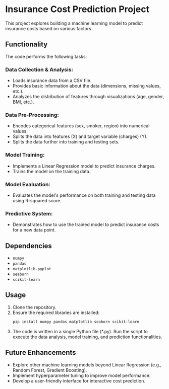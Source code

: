 # Insurance Cost Prediction Project

This project explores building a machine learning model to predict insurance costs based on various factors.

## Functionality

The code performs the following tasks:

### Data Collection & Analysis:
- Loads insurance data from a CSV file.
- Provides basic information about the data (dimensions, missing values, etc.).
- Analyzes the distribution of features through visualizations (age, gender, BMI, etc.).

### Data Pre-Processing:
- Encodes categorical features (sex, smoker, region) into numerical values.
- Splits the data into features (X) and target variable (charges) (Y).
- Splits the data further into training and testing sets.

### Model Training:
- Implements a Linear Regression model to predict insurance charges.
- Trains the model on the training data.

### Model Evaluation:
- Evaluates the model's performance on both training and testing data using R-squared score.

### Predictive System:
- Demonstrates how to use the trained model to predict insurance costs for a new data point.

## Dependencies

- `numpy`
- `pandas`
- `matplotlib.pyplot`
- `seaborn`
- `scikit-learn`

## Usage

1. Clone the repository.
2. Ensure the required libraries are installed:
   ```bash
   pip install numpy pandas matplotlib seaborn scikit-learn
   ```
3. The code is written in a single Python file (*.py). Run the script to execute the data analysis, model training, and prediction functionalities.

## Future Enhancements
- Explore other machine learning models beyond Linear Regression (e.g., Random Forest, Gradient Boosting).
- Implement hyperparameter tuning to improve model performance.
- Develop a user-friendly interface for interactive cost prediction.